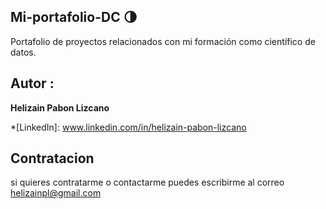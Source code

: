 ## Mi-portafolio-DC :last_quarter_moon:
Portafolio de proyectos relacionados con mi formación como científico de datos.

## Autor :
**Helizain Pabon Lizcano**

*[LinkedIn]: www.linkedin.com/in/helizain-pabon-lizcano

## Contratacion
si quieres contratarme o contactarme puedes escribirme al correo helizainpl@gmail.com

